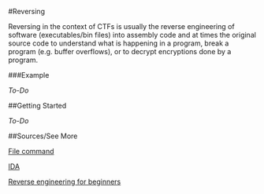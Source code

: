 #Reversing

Reversing in the context of CTFs is usually the reverse engineering of software (executables/bin files) into assembly code and at times the original source code to understand what is happening in a program, break a program (e.g. buffer overflows), or to decrypt encryptions done by a program.

###Example

*To-Do*

##Getting Started

*To-Do*

##Sources/See More

[File command](http://unixhelp.ed.ac.uk/CGI/man-cgi?file)

[IDA](https://www.hex-rays.com/products/ida/)

[Reverse engineering for beginners](https://github.com/dennis714/RE-for-beginners)
